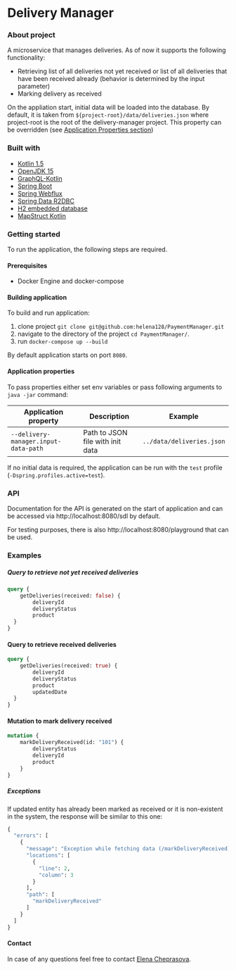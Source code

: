 # Delivery Manager

### About project
A microservice that manages deliveries. As of now it supports the following functionality:
* Retrieving list of all deliveries not yet received or list of all deliveries that have been received already 
(behavior is determined by the input parameter)
* Marking delivery as received

On the appliation start, initial data will be loaded into the database. By default, it is taken from 
`${project-root}/data/deliveries.json` where project-root is the root of the delivery-manager project. This property can be overridden (see [Application Properties section](#application-properties))

### Built with
* [Kotlin 1.5](https://kotlinlang.org/)
* [OpenJDK 15](http://openjdk.java.net/projects/jdk/15/)
* [GraphQL-Kotlin](https://opensource.expediagroup.com/graphql-kotlin/docs/)
* [Spring Boot](https://spring.io/projects/spring-boot)
* [Spring Webflux](https://docs.spring.io/spring-framework/docs/current/reference/html/web-reactive.html)
* [Spring Data R2DBC](https://spring.io/projects/spring-data-r2dbc)
* [H2 embedded database](https://www.h2database.com/html/main.html)
* [MapStruct Kotlin](https://github.com/mapstruct/mapstruct-examples/tree/master/mapstruct-kotlin)

### Getting started
To run the application, the following steps are required.

#### Prerequisites
* Docker Engine and docker-compose

#### Building application
To build and run application:
 1. clone project `git clone git@github.com:helena128/PaymentManager.git`
 2. navigate to the directory of the project `cd PaymentManager/`.
 3. run `docker-compose up --build`
 
 By default application starts on port `8080`.
 
#### Application properties
To pass properties either set env variables or pass following arguments to `java -jar` command:

| Application property | Description | Example |
| --- | --- | --- |
| `--delivery-manager.input-data-path` | Path to JSON file with init data | `../data/deliveries.json` |

If no initial data is required, the application can be run with the `test` profile (`-Dspring.profiles.active=test`).

### API
Documentation for the API is generated on the start of application and can be accessed via http://localhost:8080/sdl 
by default. 

For testing purposes, there is also http://localhost:8080/playground that can be used.

### Examples
##### Query to retrieve not yet received deliveries
```graphql
query {
	getDeliveries(received: false) {
        deliveryId
        deliveryStatus
        product
  }
} 
```
#### Query to retrieve received deliveries
```graphql
query {
	getDeliveries(received: true) {
        deliveryId
        deliveryStatus
        product
        updatedDate
  }
}
```
#### Mutation to mark delivery received
```graphql
mutation {
    markDeliveryReceived(id: "101") {
        deliveryStatus
        deliveryId
        product
    }
}
```
##### Exceptions
If updated entity has already been marked as received or it is non-existent in the system, 
the response will be similar to this one:
```graphql
{
  "errors": [
    {
      "message": "Exception while fetching data (/markDeliveryReceived) : Couldn't update entity with deliveryId 101",
      "locations": [
        {
          "line": 2,
          "column": 3
        }
      ],
      "path": [
        "markDeliveryReceived"
      ]
    }
  ]
}
```

#### Contact
In case of any questions feel free to contact [Elena Cheprasova](mailto:elenatchepr@gmail.com?subject=[GitHub]).